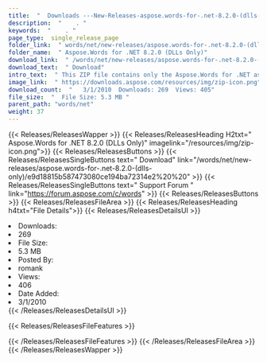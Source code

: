 ```yaml
---
title:  "  Downloads ---New-Releases-aspose.words-for-.net-8.2.0-(dlls-only) . " 
description:  "    . " 
keywords:  "    . " 
page_type:  single_release_page
folder_link:  " words/net/new-releases/aspose.words-for-.net-8.2.0-(dlls-only)/"
folder_name:  " Aspose.Words for .NET 8.2.0 (DLLs Only)"
download_link:  " /words/net/new-releases/aspose.words-for-.net-8.2.0-(dlls-only)/e9d18815b587473080ce194ba72314e2"
download_text:  " Download"
intro_text:  " This ZIP file contains only the Aspose.Words for .NET assemblies. The assemblies..."
image_link:  " https://downloads.aspose.com/resources/img/zip-icon.png"
download_count:  "   3/1/2010  Downloads: 269  Views: 405"
file_size:  "  File Size: 5.3 MB "
parent_path: "words/net"
weight: 37 
---
```


{{< Releases/ReleasesWapper >}}
  {{< Releases/ReleasesHeading H2txt=" Aspose.Words for .NET 8.2.0 (DLLs Only)" imagelink="/resources/img/zip-icon.png">}}
  {{< Releases/ReleasesButtons >}}
    {{< Releases/ReleasesSingleButtons text=" Download" link="/words/net/new-releases/aspose.words-for-.net-8.2.0-(dlls-only)/e9d18815b587473080ce194ba72314e2%20%20" >}}
    {{< Releases/ReleasesSingleButtons text=" Support Forum " link="https://forum.aspose.com/c/words" >}}
  {{< Releases/ReleasesButtons >}}
  {{< Releases/ReleasesFileArea >}}
    {{< Releases/ReleasesHeading h4txt="File Details">}}
    {{< Releases/ReleasesDetailsUl >}}
             <li>Downloads:</li><li>269</li><li>File Size:</li><li>5.3 MB</li><li>Posted By:</li><li>romank</li><li>Views:</li><li>406</li><li>Date Added:</li><li>3/1/2010</li>
    {{< /Releases/ReleasesDetailsUl >}}

  {{< Releases/ReleasesFileFeatures >}}
      
  {{< /Releases/ReleasesFileFeatures >}}
 {{< /Releases/ReleasesFileArea >}}
{{< /Releases/ReleasesWapper >}}


